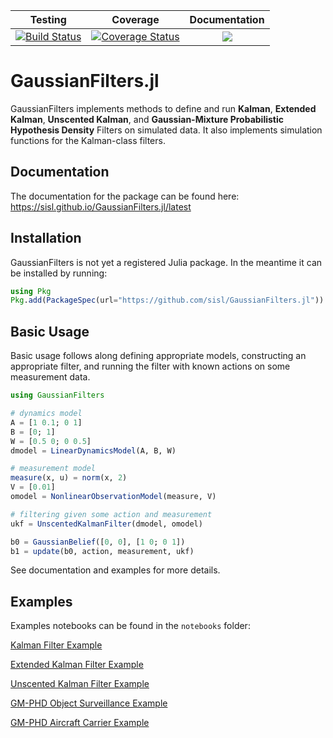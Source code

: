 | Testing  | Coverage | Documentation |
| :-----:  | :------: | :-----------: |
| [![Build Status](https://travis-ci.org/sisl/GaussianFilters.jl.svg?branch=master)](https://travis-ci.org/sisl/GaussianFilters.jl) | [![Coverage Status](https://coveralls.io/repos/github/sisl/GaussianFilters.jl/badge.svg?branch=master)](https://coveralls.io/github/sisl/GaussianFilters.jl?branch=master) |  [![](https://img.shields.io/badge/docs-latest-blue.svg)](https://sisl.github.io/GaussianFilters.jl/latest) |

# GaussianFilters.jl

GaussianFilters implements methods to define and run **Kalman**, **Extended Kalman**, **Unscented Kalman**, and **Gaussian-Mixture Probabilistic Hypothesis Density** Filters on simulated data. It also implements simulation functions for the Kalman-class filters.

## Documentation

The documentation for the package can be found here: <https://sisl.github.io/GaussianFilters.jl/latest>

## Installation

GaussianFilters is not yet a registered Julia package. In the meantime it can be installed by running:

```julia
using Pkg
Pkg.add(PackageSpec(url="https://github.com/sisl/GaussianFilters.jl"))
```

## Basic Usage

Basic usage follows along defining appropriate models, constructing an appropriate filter, and running the filter with known actions on some measurement data.

```julia
using GaussianFilters

# dynamics model
A = [1 0.1; 0 1]
B = [0; 1]
W = [0.5 0; 0 0.5]
dmodel = LinearDynamicsModel(A, B, W)

# measurement model
measure(x, u) = norm(x, 2)
V = [0.01]
omodel = NonlinearObservationModel(measure, V)

# filtering given some action and measurement
ukf = UnscentedKalmanFilter(dmodel, omodel)

b0 = GaussianBelief([0, 0], [1 0; 0 1])
b1 = update(b0, action, measurement, ukf)
```

See documentation and examples for more details.

## Examples

Examples notebooks can be found in the `notebooks` folder:

[Kalman Filter Example](https://github.com/sisl/GaussianFilters.jl/blob/master/notebooks/KF_2DMotionExample.ipynb)

[Extended Kalman Filter Example](https://github.com/sisl/GaussianFilters.jl/blob/master/notebooks/EKF_SpinningSatelliteExample.ipynb)

[Unscented Kalman Filter Example](https://github.com/sisl/GaussianFilters.jl/blob/master/notebooks/UKF_NonholonomicRobot.ipynb)

[GM-PHD Object Surveillance Example](https://github.com/sisl/GaussianFilters.jl/blob/master/notebooks/GMPHD_SurveillanceExample.ipynb)

[GM-PHD Aircraft Carrier Example](https://github.com/sisl/GaussianFilters.jl/blob/master/notebooks/GMPHD_AircraftCarrierExample.ipynb)

